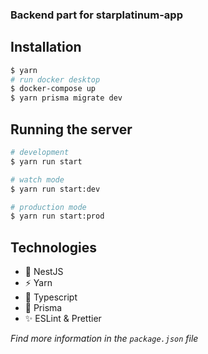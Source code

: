 ### Backend part for starplatinum-app

## Installation

```bash
$ yarn
# run docker desktop
$ docker-compose up
$ yarn prisma migrate dev
```

## Running the server

```bash
# development
$ yarn run start

# watch mode
$ yarn run start:dev

# production mode
$ yarn run start:prod
```

## Technologies

- 🔭 NestJS
- ⚡ Yarn
- 🌈 Typescript
- 💫 Prisma
- ✨ ESLint & Prettier

_Find more information in the `package.json` file_

